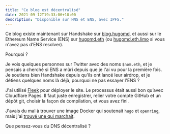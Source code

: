 ```yaml
---
title: "Ce blog est décentralisé"
date: 2021-09-12T19:33:06+10:00
description: "Disponible sur HNS et ENS, avec IPFS."
---
```


Ce blog existe maintenant sur Handshake sur [blog.hugomd](http://blog.hugomd), et aussi sur le Ethereum Name Service (ENS) sur [hugomd.eth](https://hugomd.eth) (ou [hugomd.eth.limo](https://hugomd.eth.limo) si vous n'avez pas d’ENS resolver).

Pourquoi ?

Je vois quelques personnes sur Twitter avec des noms `$nom.eth`, et je pensais a cherché si ENS a mûri depuis que je l'ai vu pour la première fois. Je soutiens bien Handshake depuis qu'ils ont lancé leur airdrop, et je détiens quelques noms là déjà, pourquoi ne pas essayer l'ENS ?

J'ai utilisé [Fleek](https://fleek.co/) pour déployer le site. Le processus était aussi bon qu’avec Cloudflare Pages. Il faut juste enregistrer, relier votre compte GitHub et un dépôt git, choisir la façon de compilation, et vous avez fini.

J'avais du mal à trouver une image Docker qui soutenait `hugo` et `openring`, mais j'ai [trouvé une qui marchait](https://github.com/klakegg/docker-hugo). 

Que pensez-vous du DNS décentralisé ?
